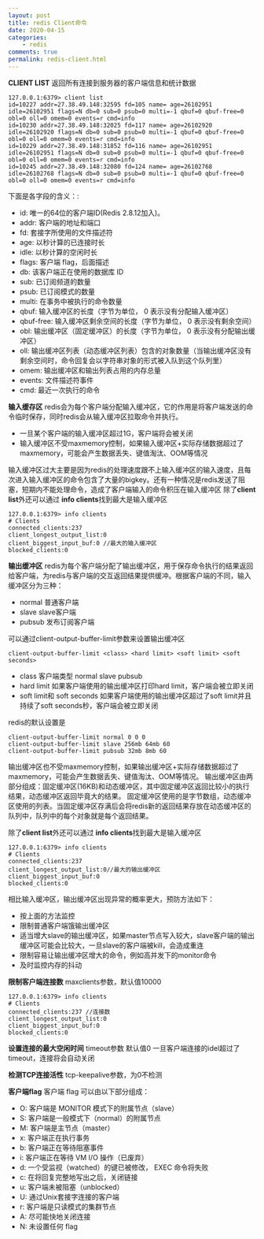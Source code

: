 ```yaml
---
layout: post
title: redis Client命令
date: 2020-04-15
categories:
    - redis
comments: true
permalink: redis-client.html
---
```


**CLIENT LIST** 返回所有连接到服务器的客户端信息和统计数据

    127.0.0.1:6379> client list
    id=10227 addr=27.38.49.148:32595 fd=105 name= age=26102951 idle=26102951 flags=N db=0 sub=0 psub=0 multi=-1 qbuf=0 qbuf-free=0 obl=0 oll=0 omem=0 events=r cmd=info
    id=10230 addr=27.38.49.148:32025 fd=117 name= age=26102920 idle=26102920 flags=N db=0 sub=0 psub=0 multi=-1 qbuf=0 qbuf-free=0 obl=0 oll=0 omem=0 events=r cmd=info
    id=10229 addr=27.38.49.148:31852 fd=116 name= age=26102951 idle=26102951 flags=N db=0 sub=0 psub=0 multi=-1 qbuf=0 qbuf-free=0 obl=0 oll=0 omem=0 events=r cmd=info
    id=10245 addr=27.38.49.148:32080 fd=124 name= age=26102768 idle=26102768 flags=N db=0 sub=0 psub=0 multi=-1 qbuf=0 qbuf-free=0 obl=0 oll=0 omem=0 events=r cmd=info

下面是各字段的含义：:

- id: 唯一的64位的客户端ID(Redis 2.8.12加入)。
- addr: 客户端的地址和端口
- fd: 套接字所使用的文件描述符
- age: 以秒计算的已连接时长
- idle: 以秒计算的空闲时长
- flags: 客户端 flag，后面描述
- db: 该客户端正在使用的数据库 ID
- sub: 已订阅频道的数量
- psub: 已订阅模式的数量
- multi: 在事务中被执行的命令数量
- qbuf: 输入缓冲区的长度（字节为单位， 0 表示没有分配输入缓冲区）
- qbuf-free: 输入缓冲区剩余空间的长度（字节为单位， 0 表示没有剩余空间）
- obl: 输出缓冲区（固定缓冲区）的长度（字节为单位， 0 表示没有分配输出缓冲区）
- oll: 输出缓冲区列表（动态缓冲区列表）包含的对象数量（当输出缓冲区没有剩余空间时，命令回复会以字符串对象的形式被入队到这个队列里）
- omem: 输出缓冲区和输出列表占用的内存总量
- events: 文件描述符事件
- cmd: 最近一次执行的命令

**输入缓存区**
redis会为每个客户端分配输入缓冲区，它的作用是将客户端发送的命令临时保存，同时redis会从输入缓冲区拉取命令并执行。

- 一旦某个客户端的输入缓冲区超过1G，客户端将会被关闭
- 输入缓冲区不受maxmemory控制，如果输入缓冲区+实际存储数据超过了maxmemory，可能会产生数据丢失、键值淘汰、OOM等情况

输入缓冲区过大主要是因为redis的处理速度跟不上输入缓冲区的输入速度，且每次进入输入缓冲区的命令包含了大量的bigkey。还有一种情况是redis发送了阻塞，短期内不能处理命令，造成了客户端输入的命令积压在输入缓冲区
除了**client list**外还可以通过 **info clients**找到最大是输入缓冲区

    127.0.0.1:6379> info clients
    # Clients
    connected_clients:237
    client_longest_output_list:0
    client_biggest_input_buf:0 //最大的输入缓冲区
    blocked_clients:0

**输出缓冲区**
redis为每个客户端分配了输出缓冲区，用于保存命令执行的结果返回给客户端，为redis与客户端的交互返回结果提供缓冲。根据客户端的不同，输入缓冲区分为三种：

- normal 普通客户端
- slave slave客户端
- pubsub 发布订阅客户端

可以通过client-output-buffer-limit参数来设置输出缓冲区

	client-output-buffer-limit <class> <hard limit> <soft limit> <soft seconds>

- class 客户端类型 normal slave pubsub
- hard limit 如果客户端使用的输出缓冲区打印hard limit，客户端会被立即关闭
- soft limit和 soft seconds 如果客户端使用的输出缓冲区超过了soft limit并且持续了soft seconds秒，客户端会被立即关闭

redis的默认设置是

    client-output-buffer-limit normal 0 0 0
    client-output-buffer-limit slave 256mb 64mb 60
    client-output-buffer-limit pubsub 32mb 8mb 60

输出缓冲区也不受maxmemory控制，如果输出缓冲区+实际存储数据超过了maxmemory，可能会产生数据丢失、键值淘汰、OOM等情况。
输出缓冲区由两部分组成：固定缓冲区(16KB)和动态缓冲区，其中固定缓冲区返回比较小的执行结果，动态缓冲区返回毕竟大的结果。
固定缓冲区使用的是字节数组，动态缓冲区使用的列表。当固定缓冲区存满后会将redis新的返回结果存放在动态缓冲区的队列中，队列中的每个对象就是每个返回结果。

除了**client list**外还可以通过 **info clients**找到最大是输入缓冲区

    127.0.0.1:6379> info clients
    # Clients
    connected_clients:237
    client_longest_output_list:0//最大的输出缓冲区
    client_biggest_input_buf:0 
    blocked_clients:0

相比输入缓冲区，输出缓冲区出现异常的概率更大，预防方法如下：

- 按上面的方法监控
- 限制普通客户端饿输出缓冲区
- 适当增大slave的输出缓冲区，如果master节点写入较大，slave客户端的输出缓冲区可能会比较大，一旦slave的客户端被kill，会造成重连
- 限制容易让输出缓冲区增大的命令，例如高并发下的monitor命令
- 及时监控内存的抖动

**限制客户端连接数**
maxclients参数，默认值10000

    127.0.0.1:6379> info clients
    # Clients
    connected_clients:237 //连接数
    client_longest_output_list:0
    client_biggest_input_buf:0 
    blocked_clients:0

**设置连接的最大空闲时间**
timeout参数 默认值0
一旦客户端连接的idel超过了timeout，连接将会自动关闭

**检测TCP连接活性**
tcp-keepalive参数，为0不检测


**客户端flag**
客户端 flag 可以由以下部分组成：

- O: 客户端是 MONITOR 模式下的附属节点（slave）
- S: 客户端是一般模式下（normal）的附属节点
- M: 客户端是主节点（master）
- x: 客户端正在执行事务
- b: 客户端正在等待阻塞事件
- i: 客户端正在等待 VM I/O 操作（已废弃）
- d: 一个受监视（watched）的键已被修改， EXEC 命令将失败
- c: 在将回复完整地写出之后，关闭链接
- u: 客户端未被阻塞（unblocked）
- U: 通过Unix套接字连接的客户端
- r: 客户端是只读模式的集群节点
- A: 尽可能快地关闭连接
- N: 未设置任何 flag
